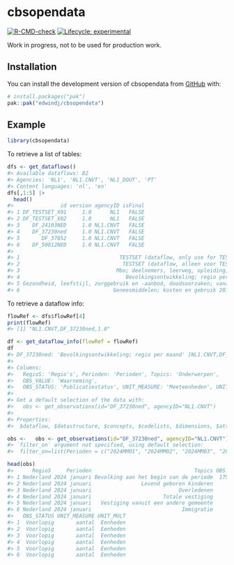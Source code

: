 
<!-- README.md is generated from README.Rmd. Please edit that file -->

# cbsopendata

<!-- badges: start -->

[![R-CMD-check](https://github.com/edwindj/cbsopendata/actions/workflows/R-CMD-check.yaml/badge.svg)](https://github.com/edwindj/cbsopendata/actions/workflows/R-CMD-check.yaml)
[![Lifecycle:
experimental](https://img.shields.io/badge/lifecycle-experimental-orange.svg)](https://lifecycle.r-lib.org/articles/stages.html#experimental)
<!-- badges: end -->

Work in progress, not to be used for production work.

## Installation

You can install the development version of cbsopendata from
[GitHub](https://github.com/) with:

``` r
# install.packages("pak")
pak::pak("edwindj/cbsopendata")
```

## Example

``` r
library(cbsopendata)
```

To retrieve a list of tables:

``` r
dfs <- get_dataflows()
#> Available dataflows: 82
#> Agencies: 'NL1', 'NL1.CNVT', 'NL1_DOUT', 'PT'
#> Content languages: 'nl', 'en'
dfs[,1:5] |> 
  head()
#>               id version agencyID isFinal
#> 1 DF_TESTSET_X01     1.0      NL1   FALSE
#> 2 DF_TESTSET_X02     1.0      NL1   FALSE
#> 3    DF_24103NED     1.0 NL1.CNVT   FALSE
#> 4    DF_37230ned     1.0 NL1.CNVT   FALSE
#> 5       DF_37852     1.0 NL1.CNVT   FALSE
#> 6    DF_50012NED     1.0 NL1.CNVT   FALSE
#>                                                                       name
#> 1                                TESTSET (dataflow, only use for TESTSET!)
#> 2                                 TESTSET (dataflow, alleen voor TESTSET!)
#> 3                               Mbo; deelnemers, leerweg, opleiding, regio
#> 4                                  Bevolkingsontwikkeling; regio per maand
#> 5 Gezondheid, leefstijl, zorggebruik en -aanbod, doodsoorzaken; vanaf 1900
#> 6                              Geneesmiddelen; kosten en gebruik 2010-2015
```

To retrieve a dataflow info:

``` r
flowRef <- dfs$flowRef[4]
print(flowRef)
#> [1] "NL1.CNVT,DF_37230ned,1.0"

df <- get_dataflow_info(flowRef = flowRef)
df
#> DF_37230ned: 'Bevolkingsontwikkeling; regio per maand' [NL1.CNVT,DF_37230ned,1.0]
#> 
#> Columns: 
#>   RegioS: 'Regio's', Perioden: 'Perioden', Topics: 'Onderwerpen', 
#>   OBS_VALUE: 'Waarneming', 
#>   OBS_STATUS: 'Publicatiestatus', UNIT_MEASURE: 'Meeteenheden', UNIT_MULT: 'Vermenigvuldigfactor', 
#> 
#> Get a default selection of the data with:
#>   obs <- get_observations(id="DF_37230ned", agencyID="NL1.CNVT")
#> 
#> Properties:
#>  $dataflow, $datastructure, $concepts, $codelists, $dimensions, $attributes, $raw
```

``` r
obs <-   obs <- get_observations(id="DF_37230ned", agencyID="NL1.CNVT")
#> `filter_on` argument not specified, using default selection:
#>  filter_on=list(Perioden = c("2024MM01", "2024MM02", "2024MM03", "2024MM04", "2024MM05", "2024MM06", "2024MM07", "2024MM08", "2024MM09", "2024MM10"), RegioS = "NL01")
```

``` r
head(obs)
#>      RegioS     Perioden                                 Topics OBS_VALUE
#> 1 Nederland 2024 januari Bevolking aan het begin van de periode  17942942
#> 2 Nederland 2024 januari                Levend geboren kinderen     13582
#> 3 Nederland 2024 januari                            Overledenen     16825
#> 4 Nederland 2024 januari                       Totale vestiging     93019
#> 5 Nederland 2024 januari   Vestiging vanuit een andere gemeente     68204
#> 6 Nederland 2024 januari                             Immigratie     24815
#>   OBS_STATUS UNIT_MEASURE UNIT_MULT
#> 1  Voorlopig       aantal  Eenheden
#> 2  Voorlopig       aantal  Eenheden
#> 3  Voorlopig       aantal  Eenheden
#> 4  Voorlopig       aantal  Eenheden
#> 5  Voorlopig       aantal  Eenheden
#> 6  Voorlopig       aantal  Eenheden
```
